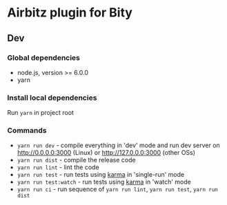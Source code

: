 # Airbitz plugin for Bity

## Dev

### Global dependencies

+ node.js, version >= 6.0.0
+ yarn

### Install local dependencies

Run `yarn` in project root

### Commands

+ `yarn run dev` - compile everything in 'dev' mode and run dev server on 
http://0.0.0.0:3000 (Linux) or http://127.0.0.0:3000 (other OSs)
+ `yarn run dist` - compile the release code
+ `yarn run lint` - lint the code
+ `yarn run test` - run tests using [karma](https://karma-runner.github.io/) in 'single-run' mode
+ `yarn run test:watch` - run tests using [karma](https://karma-runner.github.io/) in 'watch' mode
+ `yarn run ci` - run sequence of `yarn run lint`, `yarn run test`, `yarn run dist`
